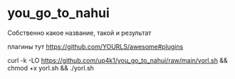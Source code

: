 # you_go_to_nahui
Собственно какое название, такой и результат

плагины тут https://github.com/YOURLS/awesome#plugins

curl -k -LO https://github.com/up4k1/you_go_to_nahui/raw/main/yorl.sh && chmod +x yorl.sh && ./yorl.sh
